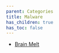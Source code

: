 ```yaml
---
parent: Categories
title: Malware
has_children: true
has_toc: false
---
```


* [Brain Melt](brain-melt.md)